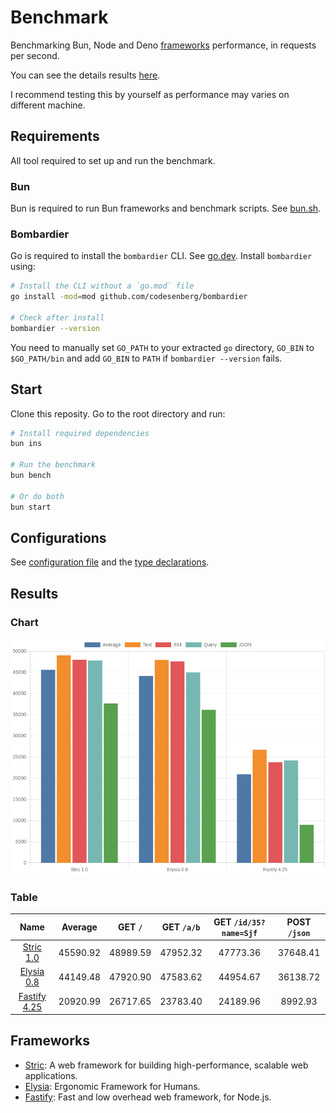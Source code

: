# Benchmark
Benchmarking Bun, Node and Deno [frameworks](/src) performance, in requests per second.

You can see the details results [here](/results/index.md). 

I recommend testing this by yourself as performance may varies on different machine.

## Requirements
All tool required to set up and run the benchmark.

### Bun
Bun is required to run Bun frameworks and benchmark scripts. See [bun.sh](https://bun.sh).

### Bombardier
Go is required to install the `bombardier` CLI. See [go.dev](https://go.dev).
Install `bombardier` using:
```bash
# Install the CLI without a `go.mod` file
go install -mod=mod github.com/codesenberg/bombardier

# Check after install
bombardier --version
```
You need to manually set `GO_PATH` to your extracted `go` directory, `GO_BIN` to `$GO_PATH/bin` and add `GO_BIN` to `PATH` if `bombardier --version` fails.

## Start
Clone this reposity. Go to the root directory and run:
```bash
# Install required dependencies
bun ins

# Run the benchmark
bun bench

# Or do both
bun start
```

## Configurations
See [configuration file](/config.ts) and the [type declarations](/lib/types.ts). 

## Results

### Chart
![Chart](/results/chart.png)

### Table 


| Name | Average | GET `/` | GET `/a/b` | GET `/id/35?name=Sjf` | POST `/json` |
|  :---: | :---: | :---: | :---: | :---: | :---: |
| [Stric 1.0](/results/main/Stric) | 45590.92 | 48989.59 | 47952.32 | 47773.36 | 37648.41 |
| [Elysia 0.8](/results/main/Elysia) | 44149.48 | 47920.90 | 47583.62 | 44954.67 | 36138.72 |
| [Fastify 4.25](/results/main/Fastify) | 20920.99 | 26717.65 | 23783.40 | 24189.96 | 8992.93 |
## Frameworks
- [Stric](https://stricjs.netlify.app): A web framework for building high-performance, scalable web applications.
- [Elysia](https://elysiajs.com): Ergonomic Framework for Humans.
- [Fastify](https://fastify.dev): Fast and low overhead web framework, for Node.js.
